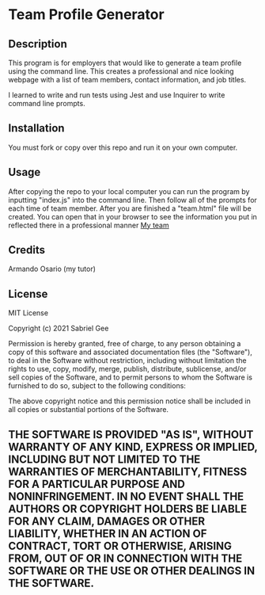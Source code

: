 # Team Profile Generator
## Description
This program is for employers that would like to generate a team profile using the command line. This creates a professional and nice looking webpage with a list of team members, contact information, and job titles.

I learned to write and run tests using Jest and use Inquirer to write command line prompts. 

## Installation
You must fork or copy over this repo and run it on your own computer.
## Usage
After copying the repo to your local computer you can run the program by inputting "index.js" into the command line. Then follow all of the prompts for each time of team member. After you are finished a "team.html" file will be created. You can open that in your browser to see the information you put in reflected there in a professional manner
 [My team](My_Team.jpg)
## Credits
Armando Osario (my tutor)
## License
MIT License

Copyright (c) 2021 Sabriel Gee

Permission is hereby granted, free of charge, to any person obtaining a copy of this software and associated documentation files (the "Software"), to deal in the Software without restriction, including without limitation the rights to use, copy, modify, merge, publish, distribute, sublicense, and/or sell copies of the Software, and to permit persons to whom the Software is furnished to do so, subject to the following conditions:

The above copyright notice and this permission notice shall be included in all copies or substantial portions of the Software.

THE SOFTWARE IS PROVIDED "AS IS", WITHOUT WARRANTY OF ANY KIND, EXPRESS OR IMPLIED, INCLUDING BUT NOT LIMITED TO THE WARRANTIES OF MERCHANTABILITY, FITNESS FOR A PARTICULAR PURPOSE AND NONINFRINGEMENT. IN NO EVENT SHALL THE AUTHORS OR COPYRIGHT HOLDERS BE LIABLE FOR ANY CLAIM, DAMAGES OR OTHER LIABILITY, WHETHER IN AN ACTION OF CONTRACT, TORT OR OTHERWISE, ARISING FROM, OUT OF OR IN CONNECTION WITH THE SOFTWARE OR THE USE OR OTHER DEALINGS IN THE SOFTWARE.
---
